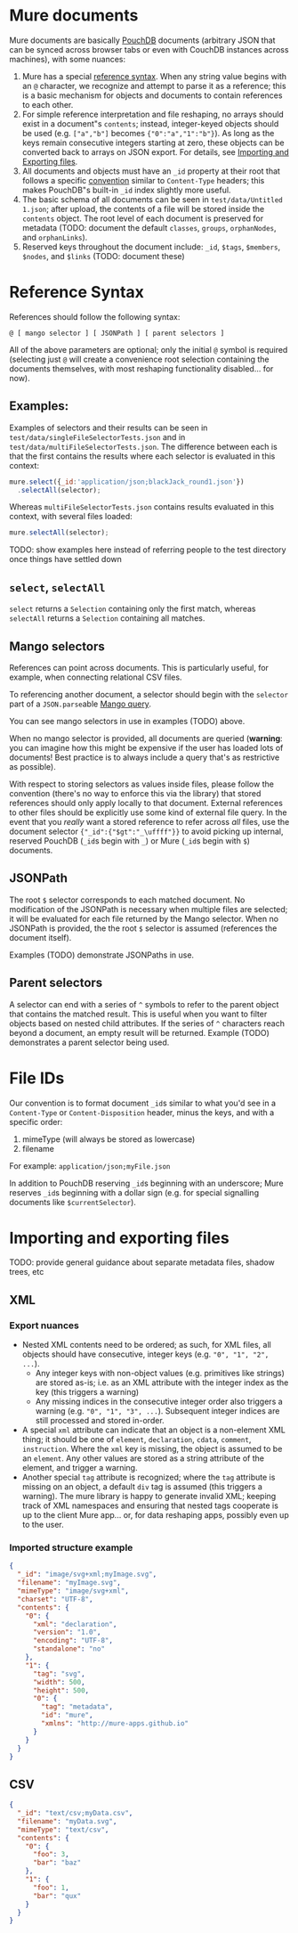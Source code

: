 # Mure documents
Mure documents are basically [PouchDB](https://pouchdb.com/) documents (arbitrary JSON that can be synced across browser tabs or even with CouchDB instances across machines), with some nuances:
1. Mure has a special [reference syntax](#reference-syntax). When any string value begins with an `@` character, we recognize and attempt to parse it as a reference; this is a basic mechanism for objects and documents to contain references to each other.
2. For simple reference interpretation and file reshaping, no arrays should exist in a document"s `contents`; instead, integer-keyed objects should be used (e.g. `["a","b"]` becomes `{"0":"a","1":"b"}`). As long as the keys remain consecutive integers starting at zero, these objects can be converted back to arrays on JSON export. For details, see [Importing and Exporting files](#importing-and-exporting-files).
3. All documents and objects must have an `_id` property at their root that follows a specific [convention](#file-ids) similar to `Content-Type` headers; this makes PouchDB"s built-in `_id` index slightly more useful.
4. The basic schema of all documents can be seen in `test/data/Untitled 1.json`; after upload, the contents of a file will be stored inside the `contents` object. The root level of each document is preserved for metadata (TODO: document the default `classes`, `groups`, `orphanNodes`, and `orphanLinks`).
5. Reserved keys throughout the document include: `_id`, `$tags`, `$members`, `$nodes`, and `$links` (TODO: document these)

# Reference Syntax
References should follow the following syntax:

`@ [ mango selector ] [ JSONPath ] [ parent selectors ]`

All of the above parameters are optional; only the initial `@` symbol is required (selecting just `@` will create a convenience root selection containing the documents themselves, with most reshaping functionality disabled... for now).

## Examples:
Examples of selectors and their results can be seen in `test/data/singleFileSelectorTests.json` and in `test/data/multiFileSelectorTests.json`.
The difference between each is that the first contains the results where each selector is evaluated in this context:

```js
mure.select({_id:'application/json;blackJack_round1.json'})
  .selectAll(selector);
```

Whereas `multiFileSelectorTests.json` contains results evaluated in this context, with several files loaded:

```js
mure.selectAll(selector);
```

TODO: show examples here instead of referring people to the test directory once things have settled down

## `select`, `selectAll`
`select` returns a `Selection` containing only the first match, whereas `selectAll` returns a `Selection` containing all matches.

## Mango selectors
References can point across documents. This is particularly useful, for example, when connecting relational CSV files.

To referencing another document, a selector should begin with the `selector` part of a `JSON.parse`able [Mango query](https://pouchdb.com/guides/mango-queries.html).

You can see mango selectors in use in examples (TODO) above.

When no mango selector is provided, all documents are queried (**warning**: you can imagine how this might be expensive if the user has loaded lots of documents! Best practice is to always include a query that's as restrictive as possible).

With respect to storing selectors as values inside files, please follow the convention (there's no way to enforce this via the library) that stored references should only apply locally to that document. External references to other files should be explicitly use some kind of external file query. In the event that you *really* want a stored reference to refer across *all* files, use the document selector `{"_id":{"$gt":"_\uffff"}}` to avoid picking up internal, reserved PouchDB (`_id`s begin with `_`) or Mure (`_id`s begin with `$`) documents.

## JSONPath
The root `$` selector corresponds to each matched document. No modification of the JSONPath is necessary when multiple files are selected; it will be evaluated for each file returned by the Mango selector. When no JSONPath is provided, the the root `$` selector is assumed (references the document itself).

Examples (TODO) demonstrate JSONPaths in use.

## Parent selectors
A selector can end with a series of `^` symbols to refer to the parent object that contains the matched result. This is useful when you want to filter objects based on nested child attributes. If the series of `^` characters reach beyond a document, an empty result will be returned. Example (TODO) demonstrates a parent selector being used.

# File IDs
Our convention is to format document `_id`s similar to what you'd see in a `Content-Type` or `Content-Disposition` header, minus the keys, and with a specific order:
  1. mimeType (will always be stored as lowercase)
  2. filename

For example: `application/json;myFile.json`

In addition to PouchDB reserving `_id`s beginning with an underscore; Mure reserves `_id`s beginning with a dollar sign (e.g. for special signalling documents like `$currentSelector`).

# Importing and exporting files
TODO: provide general guidance about separate metadata files, shadow trees, etc

## XML
### Export nuances
- Nested XML contents need to be ordered; as such, for XML files, all objects should have consecutive, integer keys (e.g. `"0", "1", "2", ...`).
  - Any integer keys with non-object values (e.g. primitives like strings) are stored as-is; i.e. as an XML attribute with the integer index as the key (this triggers a warning)
  - Any missing indices in the consecutive integer order also triggers a warning (e.g. `"0", "1", "3", ...`). Subsequent integer indices are still processed and stored in-order.
- A special `xml` attribute can indicate that an object is a non-element XML thing; it should be one of `element`, `declaration`, `cdata`, `comment`, `instruction`. Where the `xml` key is missing, the object is assumed to be an `element`. Any other values are stored as a string attribute of the element, and trigger a warning.
- Another special `tag` attribute is recognized; where the `tag` attribute is missing on an object, a default `div` tag is assumed (this triggers a warning). The mure library is happy to generate invalid XML; keeping track of XML namespaces and ensuring that nested tags cooperate is up to the client Mure app... or, for data reshaping apps, possibly even up to the user.

### Imported structure example
```json
{
  "_id": "image/svg+xml;myImage.svg",
  "filename": "myImage.svg",
  "mimeType": "image/svg+xml",
  "charset": "UTF-8",
  "contents": {
    "0": {
      "xml": "declaration",
      "version": "1.0",
      "encoding": "UTF-8",
      "standalone": "no"
    },
    "1": {
      "tag": "svg",
      "width": 500,
      "height": 500,
      "0": {
        "tag": "metadata",
        "id": "mure",
        "xmlns": "http://mure-apps.github.io"
      }
    }
  }
}
```

## CSV
```json
{
  "_id": "text/csv;myData.csv",
  "filename": "myData.svg",
  "mimeType": "text/csv",
  "contents": {
    "0": {
      "foo": 3,
      "bar": "baz"
    },
    "1": {
      "foo": 1,
      "bar": "qux"
    }
  }
}
```
